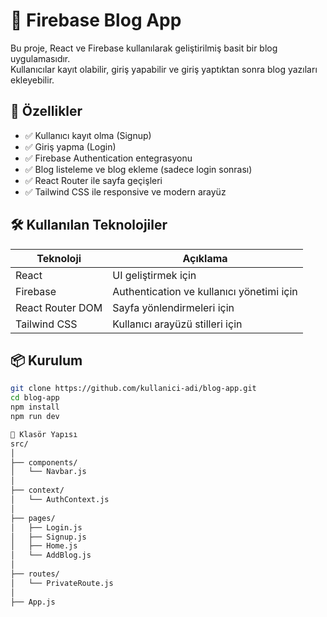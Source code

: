 # 📝 Firebase Blog App

Bu proje, React ve Firebase kullanılarak geliştirilmiş basit bir blog uygulamasıdır.  
Kullanıcılar kayıt olabilir, giriş yapabilir ve giriş yaptıktan sonra blog yazıları ekleyebilir.

## 🚀 Özellikler

- ✅ Kullanıcı kayıt olma (Signup)
- ✅ Giriş yapma (Login)
- ✅ Firebase Authentication entegrasyonu
- ✅ Blog listeleme ve blog ekleme (sadece login sonrası)
- ✅ React Router ile sayfa geçişleri
- ✅ Tailwind CSS ile responsive ve modern arayüz

## 🛠️ Kullanılan Teknolojiler

| Teknoloji | Açıklama |
|----------|----------|
| React | UI geliştirmek için |
| Firebase | Authentication ve kullanıcı yönetimi için |
| React Router DOM | Sayfa yönlendirmeleri için |
| Tailwind CSS | Kullanıcı arayüzü stilleri için |

## 📦 Kurulum

```bash
git clone https://github.com/kullanici-adi/blog-app.git
cd blog-app
npm install
npm run dev

📂 Klasör Yapısı
src/
│
├── components/
│   └── Navbar.js
│
├── context/
│   └── AuthContext.js
│
├── pages/
│   ├── Login.js
│   ├── Signup.js
│   ├── Home.js
│   └── AddBlog.js
│
├── routes/
│   └── PrivateRoute.js
│
├── App.js
